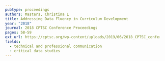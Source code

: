 ```yaml
---
pubtype: proceedings
authors: Masters, Christina L
title: Addressing Data Fluency in Curriculum Development
year: "2018"
journal: 2018 CPTSC Conference Proceedings
pages: 58-59
ext_url: https://cptsc.org/wp-content/uploads/2019/06/2018_CPTSC_conference.pdf#page=58
fields:
  - technical and professional communication
  - critical data studies
---
```

